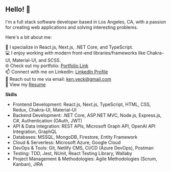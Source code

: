 ## Hello! 👋

I'm a full stack software developer based in Los Angeles, CA, with a passion for creating web applications and solving interesting problems.  

Here's a bit about me:

🚀 I specialize in React.js, Next.js, .NET Core, and TypeScript.  
💻 I enjoy working with modern front-end libraries/frameworks like Chakra-UI, Material-UI, and SCSS.  
🌐 Check out my portfolio: [Portfolio Link](http://kenyeck.com)  
📫 Connect with me on LinkedIn: [LinkedIn Profile](https://linkedin.com/in/kenyeck)  
📧 Reach out to me via email: ken.yeck@gmail.com  
📄 View my [Resume](http://kenyeck/com/resume.pdf)

**Skills**
- Frontend Development: React.js, Next.js, TypeScript, HTML, CSS, Redux, Chakra-UI, Material-UI  
- Backend Development: .NET Core, ASP.NET MVC, Node.js, Express.js, C#, Authentication (OAuth, JWT)  
- API & Data Integration: REST APIs, Microsoft Graph API, OpenAI API Integration, GraphQL  
- Databases: MSSQL, MongoDB, Firestore, Entity Framework  
- Cloud & Serverless: Microsoft Azure, Google Cloud  
- DevOps & Tools: Git, Netlify CMS, CI/CD (Azure DevOps), Postman  
- Testing: TDD, Jest, NUnit, React Testing Library, Wallaby  
- Project Management & Methodologies: Agile Methodologies (Scrum, Kanban), JIRA  
